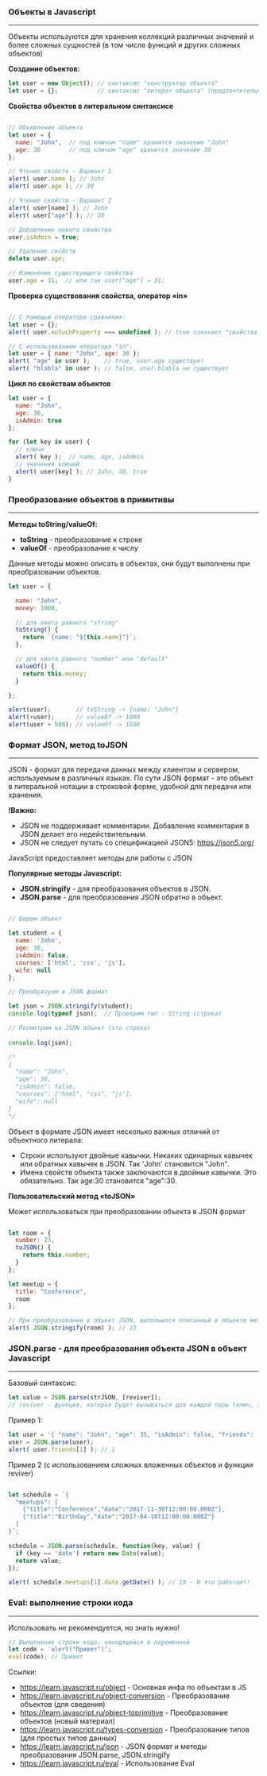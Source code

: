 ### Объекты в Javascript 
<hr>

Объекты используются для хранения коллекций различных значений и более сложных сущностей 
(в том числе функций и других сложных объектов)

__Создание объектов:__

```javascript 
let user = new Object(); // синтаксис "конструктор объекта" 
let user = {};           // синтаксис "литерал объекта" (предпочтительный способ) 
```

__Свойства объектов в литеральном синтаксисе__

```javascript 

// Объявление объекта 
let user = {
  name: "John",  // под ключом "name" хранится значение "John"
  age: 30        // под ключом "age" хранится значение 30
};

// Чтение свойств - Вариант 1 
alert( user.name ); // John
alert( user.age ); // 30

// Чтение свойств - Вариант 2 
alert( user[name] ); // John
alert( user["age"] ); // 30 

// Добавление нового свойства
user.isAdmin = true; 

// Удаление свойств 
delete user.age;

// Изменение существующего свойства 
user.age = 31;  // или так user["age"] = 31; 

```

__Проверка существования свойства, оператор «in»__

```javascript 

// C помощью оператора сравнения: 
let user = {}; 
alert( user.noSuchProperty === undefined ); // true означает "свойства нет"

// С использованием оператора "in": 
let user = { name: "John", age: 30 }; 
alert( "age" in user );    // true, user.age существует
alert( "blabla" in user ); // false, user.blabla не существует

```

__Цикл по свойствам объектов__

```javascript 
let user = {
  name: "John",
  age: 30,
  isAdmin: true
};

for (let key in user) {
  // ключи
  alert( key );  // name, age, isAdmin
  // значения ключей
  alert( user[key] ); // John, 30, true
}
```

### Преобразование объектов в примитивы 
<hr>

__Методы toString/valueOf:__

- __toString__ - преобразование к строке 
- __valueOf__  - преобразование к числу 

Данные методы можно описать в объектах, они будут выполнены при преобразовании объектов. 

```javascript
let user = {

  name: "John",
  money: 1000,

  // для хинта равного "string"
  toString() {
    return `{name: "${this.name}"}`;
  },

  // для хинта равного "number" или "default"
  valueOf() {
    return this.money;
  }

};

alert(user);       // toString -> {name: "John"}
alert(+user);      // valueOf -> 1000
alert(user + 500); // valueOf -> 1500 
```

### Формат JSON, метод toJSON
<hr>

JSON - формат для передачи данных между клиентом и сервером, используемым в различных языках. 
По сути JSON формат - это объект в литеральной нотации в строковой форме, удобной для передачи или хранения.

__!Важно:__

- JSON не поддерживает комментарии. Добавление комментария в JSON делает его недействительным.
- JSON не следует путать со спецификацией JSON5: https://json5.org/  

JavaScript предоставляет методы для работы с JSON 

__Популярные методы Javascript:__

- __JSON.stringify__ - для преобразования объектов в JSON.
- __JSON.parse__     - для преобразования JSON обратно в объект.

```javascript 

// Берем объект 

let student = {
  name: 'John',
  age: 30,
  isAdmin: false,
  courses: ['html', 'css', 'js'],
  wife: null
};

// Преобразуем в JSON формат

let json = JSON.stringify(student);   
console.log(typeof json);  // Проверим тип - String (строка) 

// Посмотрим на JSON объект (это строка) 
 
console.log(json); 

/* 
{
  "name": "John",
  "age": 30,
  "isAdmin": false,
  "courses": ["html", "css", "js"],
  "wife": null
}
*/ 
```

Объект в формате JSON имеет несколько важных отличий от объектного литерала:

- Строки используют двойные кавычки. Никаких одинарных кавычек или обратных кавычек в JSON. Так 'John' становится "John".
- Имена свойств объекта также заключаются в двойные кавычки. Это обязательно. Так age:30 становится "age":30.

__Пользовательский метод «toJSON»__

Может использоваться при преобразовании объекта в JSON формат

```javascript 

let room = {
  number: 23,
  toJSON() {
    return this.number;
  }
};

let meetup = {
  title: "Conference",
  room
};

// При преобразовании в объект JSON, выполнился описанный в объекте метод toJSON() 
alert( JSON.stringify(room) ); // 23
```


### JSON.parse - для преобразования объекта JSON в объект Javascript 
<hr> 

Базовый синтаксиc: 

```javascript  
let value = JSON.parse(strJSON, [reviver]); 
// reviver - функция, которая будет вызываться для каждой пары (ключ, значение) и может преобразовывать значение. 
```

Пример 1: 

```javascript
let user = '{ "name": "John", "age": 35, "isAdmin": false, "friends": [0,1,2,3] }';
user = JSON.parse(user);
alert( user.friends[1] ); // 1
```

Пример 2 (с использованием сложных вложенных объектов и функции reviver) 

```javascript

let schedule = `{
  "meetups": [
    {"title":"Conference","date":"2017-11-30T12:00:00.000Z"},
    {"title":"Birthday","date":"2017-04-18T12:00:00.000Z"}
  ]
}`;

schedule = JSON.parse(schedule, function(key, value) {
  if (key == 'date') return new Date(value);
  return value;
});

alert( schedule.meetups[1].date.getDate() ); // 18 - И это работает! 

```

### Eval: выполнение строки кода 
<hr>

Использовать не рекомендуется, но знать нужно! 

```javascript 
// Выполнение строки кода, находящейся в переменной 
let code = 'alert("Привет")';
eval(code); // Привет 
```

Ссылки: 

- https://learn.javascript.ru/object - Основная инфа по объектам в JS 
- https://learn.javascript.ru/object-conversion - Преобразование объектов (для сведения) 
- https://learn.javascript.ru/object-toprimitive - Преобразование объектов (новый материал) 
- https://learn.javascript.ru/types-conversion - Преобразование типов (для простых типов данных) 
- https://learn.javascript.ru/json - JSON формат и методы преобразования JSON.parse, JSON.stringify
- https://learn.javascript.ru/eval - Использование Eval 


